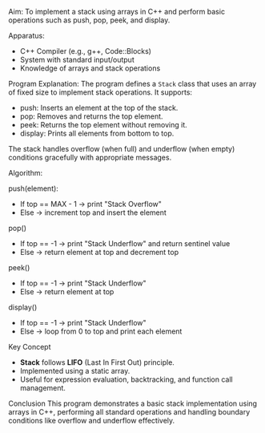 Aim:
To implement a stack using arrays in C++ and perform basic operations such as push, pop, peek, and display.

Apparatus:
- C++ Compiler (e.g., g++, Code::Blocks)
- System with standard input/output
- Knowledge of arrays and stack operations

Program Explanation:
The program defines a `Stack` class that uses an array of fixed size to implement stack operations. It supports:

- push: Inserts an element at the top of the stack.
- pop: Removes and returns the top element.
- peek: Returns the top element without removing it.
- display: Prints all elements from bottom to top.

The stack handles overflow (when full) and underflow (when empty) conditions gracefully with appropriate messages.


Algorithm:

push(element):
- If top == MAX - 1 → print "Stack Overflow"
- Else → increment top and insert the element

pop()
- If top == -1 → print "Stack Underflow" and return sentinel value
- Else → return element at top and decrement top

peek()
- If top == -1 → print "Stack Underflow"
- Else → return element at top

display()
- If top == -1 → print "Stack Underflow"
- Else → loop from 0 to top and print each element

 Key Concept
- **Stack** follows **LIFO** (Last In First Out) principle.
- Implemented using a static array.
- Useful for expression evaluation, backtracking, and function call management.

Conclusion
This program demonstrates a basic stack implementation using arrays in C++, performing all standard operations and handling boundary conditions like overflow and underflow effectively.
